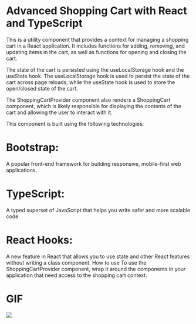 
# Advanced Shopping Cart with React and TypeScript

This is a utility component that provides a context for managing a shopping cart in a React application. It includes functions for adding, removing, and updating items in the cart, as well as functions for opening and closing the cart.

The state of the cart is persisted using the useLocalStorage hook and the useState hook. The useLocalStorage hook is used to persist the state of the cart across page reloads, while the useState hook is used to store the open/closed state of the cart.

The ShoppingCartProvider component also renders a ShoppingCart component, which is likely responsible for displaying the contents of the cart and allowing the user to interact with it.

This component is built using the following technologies:

# Bootstrap:
 A popular front-end framework for building responsive, mobile-first web applications.
#   TypeScript:
 A typed superset of JavaScript that helps you write safer and more scalable code.
#   React Hooks:
 A new feature in React that allows you to use state and other React features without writing a class component.
How to use
To use the ShoppingCartProvider component, wrap it around the components in your application that need access to the shopping cart context.
  
  
  # GIF
  
![](https://github.com/aliyldrm72/Shopping-Card-with-React-and-Typescript/blob/main/public/shopping.gif)
